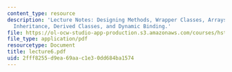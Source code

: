 ```yaml
---
content_type: resource
description: 'Lecture Notes: Designing Methods, Wrapper Classes, Arrays, Packages,
  Inheritance, Derived Classes, and Dynamic Binding.'
file: https://ol-ocw-studio-app-production.s3.amazonaws.com/courses/hst-952-computing-for-biomedical-scientists-fall-2002/2fff8255d9ea69aac1e30dd684ba1574_lecture6.pdf
file_type: application/pdf
resourcetype: Document
title: lecture6.pdf
uid: 2fff8255-d9ea-69aa-c1e3-0dd684ba1574
---
```

